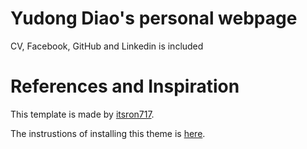 # Yudong Diao's personal webpage

CV, Facebook, GitHub and Linkedin is included

# References and Inspiration

This template is made by [itsron717](https://github.com/itsron717).

The instrustions of installing this theme is [here](https://github.com/itsron717/ParticleGround-Portfolio).
